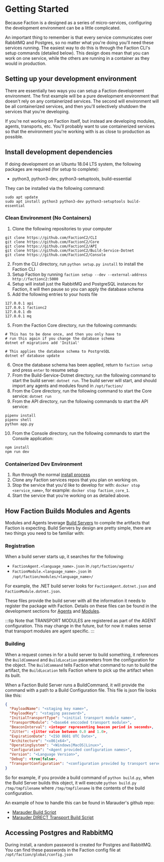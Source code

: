 # Getting Started
Because Faction is a designed as a series of micro-services, configuring the development environment can be a little complicated. 

An important thing to remember is that every service communicates over RabbitMQ and Postgres, so no matter what you're doing you'll need these services running. The easiest way to do this is through the Faction CLI's setup commands (detailed below). This design does mean that you can work on one service, while the others are running in a container as they would in production.

## Setting up your development environment
There are essentially two ways you can setup a Faction development environment. The first example will be a pure development environment that doesn't rely on any containerized services. The second will environment will be all containerized services, and then you'll selectively shutdown the services that you're developing.

If you're not working on Faction itself, but instead are developing modules, agents, transports, etc. You'll probably want to use containerized services so that the environment you're working with is as close to production as possible. 

## Install development dependencies
If doing development on an Ubuntu 18.04 LTS system, the following packages are required (for setup to complete):
- python3, python3-dev, python3-setuptools, build-essential

They can be installed via the following command:
```
sudo apt update
sudo apt install python3 python3-dev python3-setuptools build-essential
```

### Clean Environment (No Containers)
1. Clone the following repositories to your computer
```
git clone https://github.com/FactionC2/CLI
git clone https://github.com/FactionC2/Core
git clone https://github.com/FactionC2/API
git clone https://github.com/FactionC2/Build-Service-Dotnet
git clone https://github.com/FactionC2/Console
```
2. From the CLI directory, run `python setup.py install` to install the Faction CLI
3. Setup Faction by running `faction setup --dev --external-address http://factionc2:5000`
4. Setup will install just the RabbitMQ and PostgreSQL instances for Faction, it will then pause so you can apply the database schema
5. Add the following entries to your hosts file

```
127.0.0.1 api
127.0.0.1 factionc2
127.0.0.1 db
127.0.0.1 mq
```
5. From the Faction Core directory, run the following commands:
```shell
# This has to be done once, and then you only have to 
# run this again if you change the database schema
dotnet ef migrations add 'Initial' 

# This applies the database schema to PostgreSQL
dotnet ef database update 
```
6. Once the database schema has been applied, return to `faction setup` and press `enter` to resume setup
7. From the Build-Service-Dotnet directory, run the following command to start the build server: `dotnet run`. The build server will start, and should import any agents and modules found in `/opt/faction/`
8. From the Core directory, run the following command to start the Core service: `dotnet run`
9. From the API directory, run the following commands to start the API service: 
```shell
pipenv install
pipenv shell
python app.py
```
10. From the Console directory, run the following commands to start the Console application:
```
npm install
npm run dev
```

### Containerized Dev Environment
1. Run through the normal [install process](/docs/#installing-faction)
2. Clone any Faction services repos that you plan on working on.
3. Stop the service that you'd like to develop for with: `docker stop <service_name>`, for example: `docker stop faction_core_1`.
4. Start the service that you're working on as detailed above.

## How Faction Builds Modules and Agents
Modules and Agents leverage [Build Servers](/docs/components/#build-servers) to compile the artifacts that Faction is expecting. Build Servers by design are pretty simple, there are two things you need to be familiar with:

### Registration
When a build server starts up, it searches for the following:
* `FactionAgent.<language_name>.json` in `/opt/faction/agents/`
* `FactionModule.<language_name>.json` in `/opt/faction/modules/<language_name>/`

For example, the .NET build server looks for `FactionAgent.dotnet.json` and `FactionModule.dotnet.json`.

These files provide the build server with all the information it needs to register the package with Faction. Details on these files can be found in the development sections for [Agents](/docs/development/agents/) and [Modules](/docs/development/modules/).

:::tip
Note that TRANSPORT MODULES are registered as part of the AGENT configuration. This may change in the future, but for now it makes sense that transport modules are agent specific.
:::

### Building
When a request comes in for a build server to build something, it references the `BuildCommand` and `BuildLocation` parameters from the configuration for the object. The `BuildCommand` tells Faction what command to run to build the artifact, the `BuildLocation` tells Faction where to pick up the artifact when its built.

When a Faction Build Server runs a BuildCommand, it will provide the command with a path to a Build Configuration file. This file is json file looks like this:

```JSON
{
  "PayloadName": "<staging key name>",
  "PayloadKey": "<staging password>",
  "InitialTransportType": "<initial transport module name>",
  "TransportModule": "<base64 enccoded transport module>",
  "BeaconInterval": <integer representing beacon period in seconds>,
  "Jitter": <jitter value between 0.0 and 1.0>,
  "ExpirationDate": "<ISO 8601 UTC Date>",
  "Architecture": "<x86|x64>",
  "OperatingSystem": "<Windows|MacOS|Linux>",
  "Configuration": "<Agent provided configuration names>",
  "Version": "<Language Version>",
  "Debug": <true|false>,
  "TransportConfiguration": "<configuration provided by transport server>"
}
```

So for example, if you provide a build command of `python build.py`, when the Build Server builds this object, it will execute `python build.py /tmp/tmpfilename` where `/tmp/tmpfilename` is the contents of the build configuration.

An example of how to handle this can be found in Marauder's github repo:

* [Marauder Build Script](https://github.com/maraudershell/Marauder/blob/master/build.py)
* [Marauder DIRECT Transport Build Script](https://github.com/maraudershell/Marauder/blob/master/Transports/DIRECT/build.py)

## Accessing Postgres and RabbitMQ
During install, a random password is created for Postgres and RabbitMQ. You can find these passwords in the Faction config file at `/opt/faction/global/config.json`